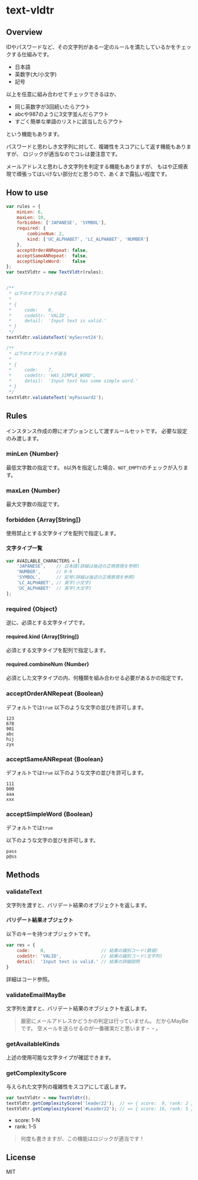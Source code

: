 text-vldtr
==========

## Overview
IDやパスワードなど、その文字列がある一定のルールを満たしているかをチェックする仕組みです。

- 日本語
- 英数字(大/小文字)
- 記号

以上を任意に組み合わせてチェックできるほか、

- 同じ英数字が3回続いたらアウト
- abcや987のように3文字並んだらアウト
- すごく簡単な単語のリストに該当したらアウト

という機能もあります。

パスワードと思わしき文字列に対して、複雑性をスコアにして返す機能もありますが、
ロジックが適当なのでコレは要注意です。

メールアドレスと思わしき文字列を判定する機能もありますが、
もはや正規表現で頑張ってはいけない部分だと思うので、あくまで露払い程度です。

## How to use

```javascript
var rules = {
    minLen: 6,
    maxLen: 10,
    forbidden: ['JAPANESE', 'SYMBOL'],
    required: {
        combineNum: 2,
        kind: ['UC_ALPHABET', 'LC_ALPHABET', 'NUMBER']
    },
    acceptOrderANRepeat: false,
    acceptSameANRepeat:  false,
    acceptSimpleWord:    false
};
var textVldtr = new TextVldtr(rules);


/**
 * 以下のオブジェクトが返る
 *
 * {
 *     code:    0,
 *     codeStr: 'VALID',
 *     detail:  'Input text is valid.'
 * }
 */
textVldtr.validateText('mySecret24');

/**
 * 以下のオブジェクトが返る
 *
 * {
 *     code:    7,
 *     codeStr: 'HAS_SIMPLE_WORD',
 *     detail:  'Input text has some simple word.'
 * }
 */
textVldtr.validateText('myPasswrd2');
```

## Rules
インスタンス作成の際にオプションとして渡すルールセットです。
必要な設定のみ渡します。

### minLen {Number}
最低文字数の指定です。
``0``以外を指定した場合、``NOT_EMPTY``のチェックが入ります。

### maxLen {Number}
最大文字数の指定です。

### forbidden {Array[String]}
使用禁止とする文字タイプを配列で指定します。

#### 文字タイプ一覧
```javascript
var AVAILABLE_CHARACTERS = [
    'JAPANESE',    // 日本語(詳細は後述の正規表現を参照)
    'NUMBER',      // 0-9
    'SYMBOL',      // 記号(詳細は後述の正規表現を参照)
    'LC_ALPHABET', // 英字(小文字)
    'UC_ALPHABET'  // 英字(大文字)
];
```

### required {Object}
逆に、必須とする文字タイプです。

#### required.kind {Array[String]}
必須とする文字タイプを配列で指定します。

#### required.combineNum {Number}
必須とした文字タイプの内、何種類を組み合わせる必要があるかの指定です。

### acceptOrderANRepeat {Boolean}
デフォルトでは``true``
以下のような文字の並びを許可します。

```
123
678
901
abc
hij
zyx
```

### acceptSameANRepeat {Boolean}
デフォルトでは``true``
以下のような文字の並びを許可します。

```
111
000
aaa
xxx
```

### acceptSimpleWord {Boolean}
デフォルトでは``true``

以下のような文字の並びを許可します。

```
pass
p@ss
```

## Methods

### validateText
文字列を渡すと、バリデート結果のオブジェクトを返します。

#### バリデート結果オブジェクト
以下のキーを持つオブジェクトです。

```javascript
var res = {
    code:    0,                     // 結果の識別コード(数値)
    codeStr: 'VALID',               // 結果の識別コード(文字列)
    detail:  'Input text is valid.' // 結果の詳細説明
}
```

詳細はコード参照。

### validateEmailMayBe
文字列を渡すと、バリデート結果のオブジェクトを返します。

> 厳密にメールアドレスかどうかの判定は行っていません。
> だからMayBeです。
> 空メールを送らせるのが一番確実だと思います・・。

### getAvailableKinds
上述の使用可能な文字タイプが確認できます。

### getComplexityScore
与えられた文字列の複雑性をスコアにして返します。

```javascript
var textVldtr = new TextVldtr();
textVldtr.getComplexityScore('leader22');  // => { score:  9, rank: 2 }
textVldtr.getComplexityScore('#Leader22'); // => { score: 16, rank: 5 }
```

- score: 1-N
- rank:  1-5

> 何度も書きますが、この機能はロジックが適当です！


## License
MIT
